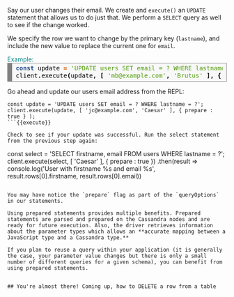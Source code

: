 Say our user changes their email. We create and `execute()` an `UPDATE` statement that allows us to do just that. We perform a `SELECT` query as well to see if the change worked.

We specify the row we want to change by the primary key (`lastname`), and include the new value to replace the current one for `email`.

<summary style="color:teal">Example:</summary>
<div style="background: #f8f8f8; overflow:auto;width:auto;border:solid gray;border-width:.1em .1em .1em .8em;padding:.2em .6em;"><pre style="margin: 0; line-height: 125%"><span style="color: #204a87; font-weight: bold">const</span> <span style="color: #000000">update</span> <span style="color: #ce5c00; font-weight: bold">=</span> <span style="color: #4e9a06">&#39;UPDATE users SET email = ? WHERE lastname = ?&#39;</span><span style="color: #000000; font-weight: bold">;</span>
<span style="color: #000000">client</span><span style="color: #000000; font-weight: bold">.</span><span style="color: #000000">execute</span><span style="color: #000000; font-weight: bold">(</span><span style="color: #000000">update</span><span style="color: #000000; font-weight: bold">,</span> <span style="color: #000000; font-weight: bold">[</span> <span style="color: #4e9a06">&#39;mb@example.com&#39;</span><span style="color: #000000; font-weight: bold">,</span> <span style="color: #4e9a06">&#39;Brutus&#39;</span> <span style="color: #000000; font-weight: bold">],</span> <span style="color: #000000; font-weight: bold">{</span> <span style="color: #000000">prepare</span> <span style="color: #ce5c00; font-weight: bold">:</span> <span style="color: #204a87; font-weight: bold">true</span> <span style="color: #000000; font-weight: bold">}</span> <span style="color: #000000; font-weight: bold">);</span>
</pre></div>

Go ahead and update our users email address from the REPL:
```
const update = 'UPDATE users SET email = ? WHERE lastname = ?';
client.execute(update, [ 'jc@example.com', 'Caesar' ], { prepare : true } );
```{{execute}}

Check to see if your update was successful. Run the select statement from the previous step again:
```
const select = 'SELECT firstname, email FROM users WHERE lastname = ?';
client.execute(select, [ 'Caesar' ], { prepare : true })
  .then(result => console.log('User with firstname %s and email %s', result.rows[0].firstname, result.rows[0].email))
```{{execute}}

You may have notice the `prepare` flag as part of the `queryOptions` in our statements.

Using prepared statements provides multiple benefits. Prepared statements are parsed and prepared on the Cassandra nodes and are ready for future execution. Also, the driver retrieves information about the parameter types which allows an **accurate mapping between a JavaScript type and a Cassandra type.**

If you plan to reuse a query within your application (it is generally the case, your parameter value changes but there is only a small number of different queries for a given schema), you can benefit from using prepared statements.


## You're almost there! Coming up, how to DELETE a row from a table
